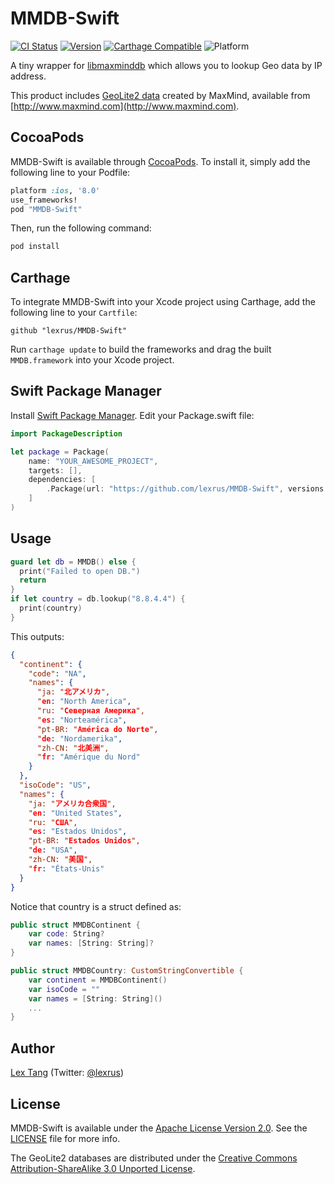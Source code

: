 # MMDB-Swift

[![CI Status](http://img.shields.io/travis/lexrus/MMDB-Swift.svg?style=flat)](https://travis-ci.org/lexrus/MMDB-Swift)
[![Version](https://img.shields.io/cocoapods/v/MMDB-Swift.svg?style=flat)](http://cocoapods.org/pods/MMDB-Swift)
[![Carthage Compatible](https://img.shields.io/badge/Carthage-✓-4BC51D.svg?style=flat)](https://github.com/Carthage/Carthage)
![Platform](https://img.shields.io/badge/platform-iOS%7COSX%7CLinux-lightgrey.svg)


A tiny wrapper for [libmaxminddb](https://github.com/maxmind/libmaxminddb) which allows you to lookup Geo data by IP address.

This product includes [GeoLite2 data](http://dev.maxmind.com/geoip/geoip2/geolite2/) created by MaxMind, available from [http://www.maxmind.com](http://www.maxmind.com).

## CocoaPods

MMDB-Swift is available through [CocoaPods](http://cocoapods.org). To install it, simply add the following line to your Podfile:

``` ruby
platform :ios, '8.0'
use_frameworks!
pod "MMDB-Swift"
```

Then, run the following command:

``` bash
pod install
```

## Carthage

To integrate MMDB-Swift into your Xcode project using Carthage, add the following line to your `Cartfile`:

``` 
github "lexrus/MMDB-Swift"
```

Run `carthage update` to build the frameworks and drag the built `MMDB.framework` into your Xcode project.

## Swift Package Manager

Install [Swift Package Manager](https://swift.org/package-manager/). Edit your Package.swift file:

``` swift
import PackageDescription

let package = Package(
	name: "YOUR_AWESOME_PROJECT",
    targets: [],
    dependencies: [
  		.Package(url: "https://github.com/lexrus/MMDB-Swift", versions: "0.0.1" ..< Version.max)
	]
)
```


## Usage

``` swift
guard let db = MMDB() else {
  print("Failed to open DB.")
  return
}
if let country = db.lookup("8.8.4.4") {
  print(country)
}
```

This outputs:

``` json
{
  "continent": {
    "code": "NA",
    "names": {
      "ja: "北アメリカ",
      "en: "North America",
      "ru: "Северная Америка",
      "es: "Norteamérica",
      "pt-BR: "América do Norte",
      "de: "Nordamerika",
      "zh-CN: "北美洲",
      "fr: "Amérique du Nord"
    }
  },
  "isoCode": "US",
  "names": {
    "ja: "アメリカ合衆国",
    "en: "United States",
    "ru: "США",
    "es: "Estados Unidos",
    "pt-BR: "Estados Unidos",
    "de: "USA",
    "zh-CN: "美国",
    "fr: "États-Unis"
  }
}
```

Notice that country is a struct defined as:

``` swift
public struct MMDBContinent {
    var code: String?
    var names: [String: String]?
}

public struct MMDBCountry: CustomStringConvertible {
    var continent = MMDBContinent()
    var isoCode = ""
    var names = [String: String]()
    ...
}
```

## Author

[Lex Tang](https://github.com/lexrus) (Twitter: [@lexrus](https://twitter.com/lexrus))

## License

MMDB-Swift is available under the [Apache License Version 2.0](http://www.apache.org/licenses/LICENSE-2.0). See the [LICENSE](https://github.com/lexrus/MMDB-Swift/blob/master/LICENSE) file for more info.

The GeoLite2 databases are distributed under the [Creative Commons Attribution-ShareAlike 3.0 Unported License](http://creativecommons.org/licenses/by-sa/3.0/).